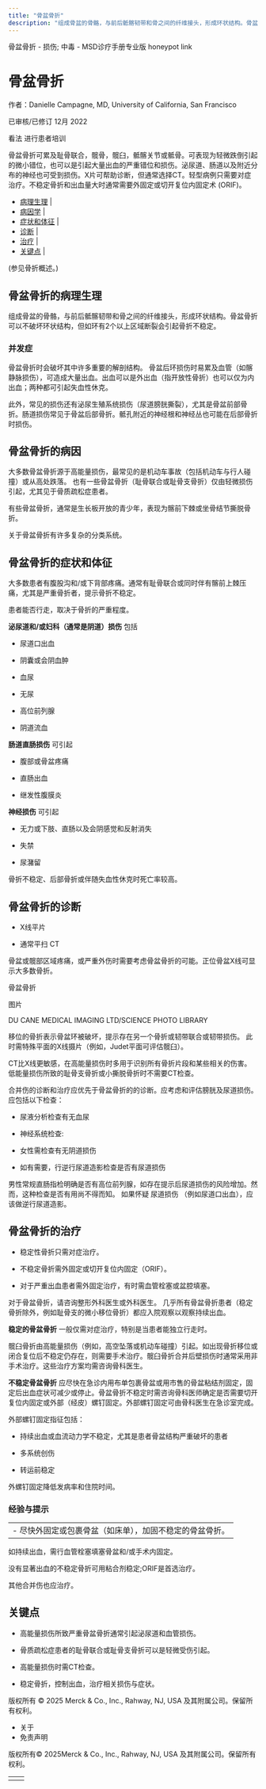 ```yaml
---
title: "骨盆骨折"
description: "组成骨盆的骨骼，与前后骶髂韧带和骨之间的纤维接头，形成环状结构。骨盆骨折可以不破坏环状结构，但如环有2个以上区域断裂会引起骨折不稳定。"
---
```


﻿骨盆骨折 \- 损伤; 中毒 \- MSD诊疗手册专业版 honeypot link

# 骨盆骨折

作者：Danielle Campagne, MD, University of California, San Francisco

已审核/已修订 12月 2022

看法 进行患者培训

骨盆骨折可累及耻骨联合，髋骨，髋臼，骶髂关节或骶骨。可表现为轻微跌倒引起的微小错位，也可以是引起大量出血的严重错位和损伤。泌尿道、肠道以及附近分布的神经也可受到损伤。X片可帮助诊断，但通常选择CT。轻型病例只需要对症治疗。不稳定骨折和出血量大时通常需要外固定或切开复位内固定术 (ORIF)。

- [病理生理](#病理生理_v13387352_zh) \|
- [病因学](#病因学_v13387359_zh) \|
- [症状和体征](#症状和体征_v13387364_zh) \|
- [诊断](#诊断_v13387399_zh) \|
- [治疗](#治疗_v13387419_zh) \|
- [关键点](#关键点_v13387454_zh) \|

(参见骨折概述。)

## 骨盆骨折的病理生理

组成骨盆的骨骼，与前后骶髂韧带和骨之间的纤维接头，形成环状结构。骨盆骨折可以不破坏环状结构，但如环有2个以上区域断裂会引起骨折不稳定。

### 并发症

骨盆骨折时会破坏其中许多重要的解剖结构。 骨盆后环损伤时易累及血管（如髂静脉损伤），可造成大量出血。出血可以是外出血（指开放性骨折）也可以仅为内出血；两种都可引起失血性休克。

此外，常见的损伤还有泌尿生殖系统损伤（尿道膀胱撕裂），尤其是骨盆前部骨折。肠道损伤常见于骨盆后部骨折。骶孔附近的神经根和神经丛也可能在后部骨折时损伤。

## 骨盆骨折的病因

大多数骨盆骨折源于高能量损伤，最常见的是机动车事故（包括机动车与行人碰撞）或从高处跌落。 也有一些骨盆骨折（耻骨联合或耻骨支骨折）仅由轻微损伤引起，尤其见于骨质疏松症患者。

有些骨盆骨折，通常是生长板开放的青少年，表现为髂前下棘或坐骨结节撕脱骨折。

关于骨盆骨折有许多复杂的分类系统。

## 骨盆骨折的症状和体征

大多数患者有腹股沟和/或下背部疼痛。通常有耻骨联合或同时伴有髂前上棘压痛，尤其是严重骨折者，提示骨折不稳定。

患者能否行走，取决于骨折的严重程度。

**泌尿道和/或妇科（通常是阴道）损伤** 包括

- 尿道口出血

- 阴囊或会阴血肿

- 血尿

- 无尿

- 高位前列腺

- 阴道流血


**肠道直肠损伤** 可引起

- 腹部或骨盆疼痛

- 直肠出血

- 继发性腹膜炎


**神经损伤** 可引起

- 无力或下肢、直肠以及会阴感觉和反射消失

- 失禁

- 尿潴留


骨折不稳定、后部骨折或伴随失血性休克时死亡率较高。

## 骨盆骨折的诊断

- X线平片

- 通常平扫 CT


骨盆或髋部区域疼痛，或严重外伤时需要考虑骨盆骨折的可能。正位骨盆X线可显示大多数骨折。

骨盆骨折



图片

DU CANE MEDICAL IMAGING LTD/SCIENCE PHOTO LIBRARY

移位的骨折表示骨盆环被破坏，提示存在另一个骨折或韧带联合或韧带损伤。 此时需特殊平面的X线摄片（例如，Judet平面可评估髋臼）。

CT比X线更敏感，在高能量损伤时多用于识别所有骨折片段和某些相关的伤害。低能量损伤所致的耻骨支骨折或小撕脱骨折时不需要CT检查。

合并伤的诊断和治疗应优先于骨盆骨折的的诊断。应考虑和评估膀胱及尿道损伤。 应包括以下检查：

- 尿液分析检查有无血尿

- 神经系统检查:

- 女性需检查有无阴道损伤

- 如有需要，行逆行尿道造影检查是否有尿道损伤


男性常规直肠指检明确是否有高位前列腺，如存在提示后尿道损伤的风险增加。然而，这种检查是否有用尚不得而知。 如果怀疑 尿道损伤 （例如尿道口出血），应该做逆行尿道造影。

## 骨盆骨折的治疗

- 稳定性骨折只需对症治疗。

- 不稳定骨折需外固定或切开复位内固定（ORIF）。

- 对于严重出血患者需外固定治疗，有时需血管栓塞或盆腔填塞。


对于骨盆骨折，请咨询整形外科医生或外科医生。 几乎所有骨盆骨折患者（稳定骨折除外，例如耻骨支的微小移位骨折）都应入院观察以观察持续出血。

**稳定的骨盆骨折** 一般仅需对症治疗，特别是当患者能独立行走时。

髋臼骨折由高能量损伤（例如，高空坠落或机动车碰撞）引起。如出现骨折移位或闭合复位后不稳定仍存在，则需要手术治疗。髋臼骨折合并后壁损伤时通常采用非手术治疗。这些治疗方案均需咨询骨科医生。

**不稳定骨盆骨折** 应尽快在急诊内用布单包裹骨盆或用市售的骨盆粘结剂固定，固定后出血症状可减少或停止。骨盆骨折不稳定时需咨询骨科医师确定是否需要切开复位内固定或外部（经皮）螺钉固定。外部螺钉固定可由骨科医生在急诊室完成。

外部螺钉固定指征包括：

- 持续出血或血流动力学不稳定，尤其是患者骨盆结构严重破坏的患者

- 多系统创伤

- 转运前稳定


外螺钉固定降低发病率和住院时间。

### 经验与提示

|     |
| --- |
| - 尽快外固定或包裹骨盆（如床单），加固不稳定的骨盆骨折。 |

如持续出血，需行血管栓塞填塞骨盆和/或手术内固定。

没有显著出血的不稳定骨折可用粘合剂稳定;ORIF是首选治疗。

其他合并伤也应治疗。

## 关键点

- 高能量损伤所致严重骨盆骨折通常引起泌尿道和血管损伤。

- 骨质疏松症患者的耻骨联合或耻骨支骨折可以是轻微受伤引起。

- 高能量损伤时需CT检查。

- 稳定骨折，控制出血，治疗相关损伤与症状。




版权所有 © 2025
Merck & Co., Inc., Rahway, NJ, USA 及其附属公司。保留所有权利。

- 关于
- 免责声明

版权所有© 2025Merck & Co., Inc., Rahway, NJ, USA 及其附属公司。保留所有权利。

|     |     |
| --- | --- |
|  |  |